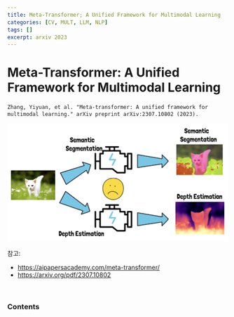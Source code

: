 ```yaml
---
title: Meta-Transformer; A Unified Framework for Multimodal Learning
categories: [CV, MULT, LLM, NLP]
tags: []
excerpt: arxiv 2023
---
```


<script src="https://cdn.mathjax.org/mathjax/latest/MathJax.js?config=TeX-AMS-MML_HTMLorMML" type="text/javascript"></script>

# Meta-Transformer: A Unified Framework for Multimodal Learning

```
Zhang, Yiyuan, et al. "Meta-transformer: A unified framework for multimodal learning." arXiv preprint arXiv:2307.10802 (2023).
```

![figure2](/assets/img/llm/img255.png)

참고: 

- https://aipapersacademy.com/meta-transformer/
- https://arxiv.org/pdf/2307.10802

<br>

### Contents

